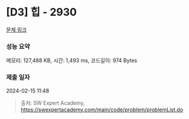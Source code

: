 # [D3] 힙 - 2930 

[문제 링크](https://swexpertacademy.com/main/code/problem/problemDetail.do?contestProbId=AV-Tj7ya3jYDFAXr) 

### 성능 요약

메모리: 127,488 KB, 시간: 1,493 ms, 코드길이: 974 Bytes

### 제출 일자

2024-02-15 11:48



> 출처: SW Expert Academy, https://swexpertacademy.com/main/code/problem/problemList.do